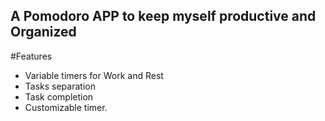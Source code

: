 ## A Pomodoro APP to keep myself productive and Organized

#Features
  - Variable timers for Work and Rest
  - Tasks separation
  - Task completion
  - Customizable timer.
